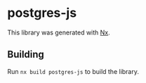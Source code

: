 # postgres-js

This library was generated with [Nx](https://nx.dev).

## Building

Run `nx build postgres-js` to build the library.
